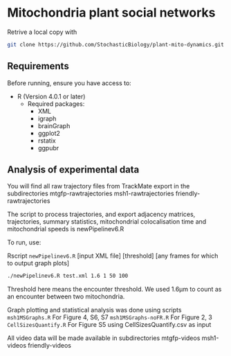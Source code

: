 # Mitochondria plant social networks


Retrive a local copy with

```sh
git clone https://github.com/StochasticBiology/plant-mito-dynamics.git
```

## Requirements

Before running, ensure you have access to:
- R (Version 4.0.1 or later)
  - Required packages:
    - XML
    - igraph
    - brainGraph
    - ggplot2
    - rstatix
    - ggpubr

## Analysis of experimental data

You will find all raw trajectory files from TrackMate export in the subdirectories
mtgfp-rawtrajectories
msh1-rawtrajectories
friendly-rawtrajectories

The script to process trajectories, and export adjacency matrices, trajectories, summary statistics, mitochondrial colocalisation time and mitochondrial speeds is newPipelinev6.R 

To run, use:

Rscript `newPipelinev6.R` [input XML file] [threshold] [any frames for which to output graph plots]

```sh
./newPipelinev6.R test.xml 1.6 1 50 100
```

Threshold here means the encounter threshold. We used 1.6µm to count as an encounter between two mitochondria. 


Graph plotting and statistical analysis was done using scripts
`msh1MSGraphs.R` For Figure 4, S6, S7
`msh1MSGraphs-noFR.R` For Figure 2, 3
`CellSizesQuantify.R` For Figure S5 using CellSizesQuantify.csv as input

All video data will be made available in subdirectories 
mtgfp-videos
msh1-videos
friendly-videos
